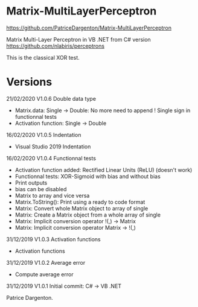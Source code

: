 # Matrix-MultiLayerPerceptron

https://github.com/PatriceDargenton/Matrix-MultiLayerPerceptron

Matrix Multi-Layer Perceptron in VB .NET from C# version https://github.com/nlabiris/perceptrons

This is the classical XOR test.

# Versions

21/02/2020 V1.0.6 Double data type
- Matrix.data: Single -> Double: No more need to append ! Single sign in functionnal tests
- Activation function: Single -> Double

16/02/2020 V1.0.5 Indentation
- Visual Studio 2019 Indentation

16/02/2020 V1.0.4 Functionnal tests
- Activation function added: Rectified Linear Units (ReLU) (doesn't work)
- Functionnal tests: XOR-Sigmoid with bias and without bias
- Print outputs
- bias can be disabled
- Matrix to array and vice versa
- Matrix.ToString(): Print using a ready to code format
- Matrix: Convert whole Matrix object to array of single
- Matrix: Create a Matrix object from a whole array of single
- Matrix: Implicit conversion operator !(,) -> Matrix
- Matrix: Implicit conversion operator Matrix -> !(,)

31/12/2019 V1.0.3 Activation functions
- Activation functions

31/12/2019 V1.0.2 Average error
- Compute average error

31/12/2019 V1.0.1 Initial commit: C# -> VB .NET

Patrice Dargenton.